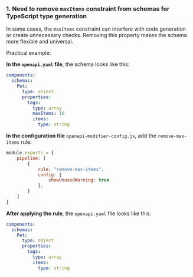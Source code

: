 <a name="custom_anchor_motivation_1"></a>
### 1. Need to remove `maxItems` constraint from schemas for TypeScript type generation

In some cases, the `maxItems` constraint can interfere with code generation or create unnecessary checks. Removing this property makes the schema more flexible and universal.

Practical example:

**In the `openapi.yaml` file**, the schema looks like this:

```yaml
components:
  schemas:
    Pet:
      type: object
      properties:
        tags:
          type: array
          maxItems: 10
          items:
            type: string
```

**In the configuration file** `openapi-modifier-config.js`, add the `remove-max-items` rule:

```js
module.exports = {
    pipeline: [
        {
            rule: "remove-max-items",
            config: {
                showUnusedWarning: true
            },
        }
    ]
}
```

**After applying the rule**, the `openapi.yaml` file looks like this:

```yaml
components:
  schemas:
    Pet:
      type: object
      properties:
        tags:
          type: array
          items:
            type: string
``` 